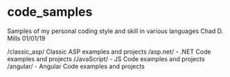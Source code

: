 # code_samples
Samples of my personal coding style and skill in various languages
Chad D. Mills
01/01/19

/classic_asp/ Classic ASP examples and projects
/asp.net/ - .NET Code examples and projects
/JavaScript/ - JS Code examples and projects
/angular/ - Angular Code examples and projects
